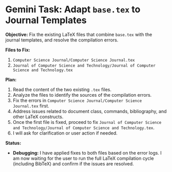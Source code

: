 # Gemini Task: Adapt `base.tex` to Journal Templates

**Objective:** Fix the existing LaTeX files that combine `base.tex` with the journal templates, and resolve the compilation errors.

**Files to Fix:**

1.  `Computer Science Journal/Computer Science Journal.tex`
2.  `Journal of Computer Science and Technology/Journal of Computer Science and Technology.tex`

**Plan:**

1.  Read the content of the two existing `.tex` files.
2.  Analyze the files to identify the sources of the compilation errors.
3.  Fix the errors in `Computer Science Journal/Computer Science Journal.tex` first.
4.  Address issues related to document class, commands, bibliography, and other LaTeX constructs.
5.  Once the first file is fixed, proceed to fix `Journal of Computer Science and Technology/Journal of Computer Science and Technology.tex`.
6.  I will ask for clarification or user action if needed.

**Status:**

- **Debugging:** I have applied fixes to both files based on the error logs. I am now waiting for the user to run the full LaTeX compilation cycle (including BibTeX) and confirm if the issues are resolved.
